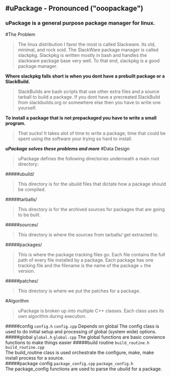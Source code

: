 #uPackage - Pronounced ("ooopackage")
---------

### uPackage is a general purpose package manager for linux.  

#The Problem
>   The linux distribution I favor the most is called Slackware.  Its old, minimal,
and rock soid.  The SlackWare package manager is called slackpkg.  Slackpkg
is written mostly in bash and handles the slackware package base very well.  To that
end, slackpkg is a good package manager.  

__**Where slackpkg falls short is when you dont have a prebuilt package or a SlackBuild.**__

>   SlackBuilds are bash scripts that use other extra files and a source tarball to build a
package.  If you dont have a precreated SlackBuild from slackbuilds.org or somewhere else
then you have to write one yourself.  

__**To install a package that is not prepackaged you have to write a small program.**__

>   That sucks!  It takes alot of time to write a package, time that could be spent using
the software your trying so hard to install.  

__*uPackage solves these problems and more*__
#Data Design

>   uPackage defines the following directories underneath a main root directory:

#####ubuild/
>   This directory is for the ubuild files that dictate how a package should
be compiled.  

#####tarballs/
>   This directory is for the archived sources for packages that are going to
be built.  

#####sources/
>   This directory is where the sources from tarballs/ get extracted to.  

#####packages/
>   This is where the package tracking files go.  Each file contains the full
path of every file installed by a package.  Each package has one tracking file
and the filename is the name of the package + the version.

#####patches/
>  This directory is where we put the patches for a package.  

#Algorithm
>   uPackage is broken up into multiple C++ classes.  Each class uses its own
algorithm during execution.  

#####config
    `config.h` `config.cpp`
    Depends on global
    The config class is used to do initial setup and processing of global (system wide) options.  
#####global
    `global.h` `global.cpp`
    The global functions are basic convience functions to make things easier
#####build routine
    `build_routine.h` `build_routine.cpp`  
    The build_routine class is used orchestrate the configure, make, make install process for a source.  
#####package config
    `package_config.cpp` `package_config.h`  
    The package_config functions are used to parse the ubuild for a package.  

